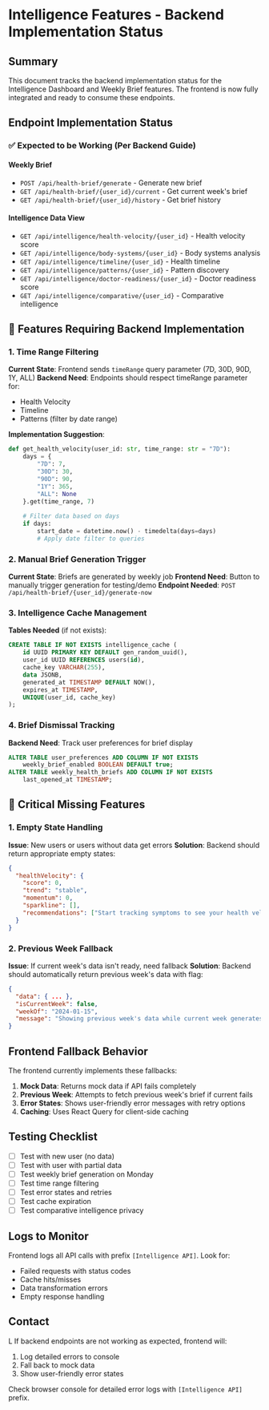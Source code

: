 # Intelligence Features - Backend Implementation Status

## Summary
This document tracks the backend implementation status for the Intelligence Dashboard and Weekly Brief features. The frontend is now fully integrated and ready to consume these endpoints.

## Endpoint Implementation Status

### ✅ Expected to be Working (Per Backend Guide)

#### Weekly Brief
- `POST /api/health-brief/generate` - Generate new brief
- `GET /api/health-brief/{user_id}/current` - Get current week's brief
- `GET /api/health-brief/{user_id}/history` - Get brief history

#### Intelligence Data View
- `GET /api/intelligence/health-velocity/{user_id}` - Health velocity score
- `GET /api/intelligence/body-systems/{user_id}` - Body systems analysis
- `GET /api/intelligence/timeline/{user_id}` - Health timeline
- `GET /api/intelligence/patterns/{user_id}` - Pattern discovery
- `GET /api/intelligence/doctor-readiness/{user_id}` - Doctor readiness score
- `GET /api/intelligence/comparative/{user_id}` - Comparative intelligence

## 🔧 Features Requiring Backend Implementation

### 1. Time Range Filtering
**Current State**: Frontend sends `timeRange` query parameter (7D, 30D, 90D, 1Y, ALL)
**Backend Need**: Endpoints should respect timeRange parameter for:
- Health Velocity
- Timeline
- Patterns (filter by date range)

**Implementation Suggestion**:
```python
def get_health_velocity(user_id: str, time_range: str = "7D"):
    days = {
        "7D": 7,
        "30D": 30,
        "90D": 90,
        "1Y": 365,
        "ALL": None
    }.get(time_range, 7)
    
    # Filter data based on days
    if days:
        start_date = datetime.now() - timedelta(days=days)
        # Apply date filter to queries
```

### 2. Manual Brief Generation Trigger
**Current State**: Briefs are generated by weekly job
**Frontend Need**: Button to manually trigger generation for testing/demo
**Endpoint Needed**: `POST /api/health-brief/{user_id}/generate-now`

### 3. Intelligence Cache Management
**Tables Needed** (if not exists):
```sql
CREATE TABLE IF NOT EXISTS intelligence_cache (
    id UUID PRIMARY KEY DEFAULT gen_random_uuid(),
    user_id UUID REFERENCES users(id),
    cache_key VARCHAR(255),
    data JSONB,
    generated_at TIMESTAMP DEFAULT NOW(),
    expires_at TIMESTAMP,
    UNIQUE(user_id, cache_key)
);
```

### 4. Brief Dismissal Tracking
**Backend Need**: Track user preferences for brief display
```sql
ALTER TABLE user_preferences ADD COLUMN IF NOT EXISTS 
    weekly_brief_enabled BOOLEAN DEFAULT true;
ALTER TABLE weekly_health_briefs ADD COLUMN IF NOT EXISTS 
    last_opened_at TIMESTAMP;
```

## 🚨 Critical Missing Features

### 1. Empty State Handling
**Issue**: New users or users without data get errors
**Solution**: Backend should return appropriate empty states:
```json
{
  "healthVelocity": {
    "score": 0,
    "trend": "stable",
    "momentum": 0,
    "sparkline": [],
    "recommendations": ["Start tracking symptoms to see your health velocity"]
  }
}
```

### 2. Previous Week Fallback
**Issue**: If current week's data isn't ready, need fallback
**Solution**: Backend should automatically return previous week's data with flag:
```json
{
  "data": { ... },
  "isCurrentWeek": false,
  "weekOf": "2024-01-15",
  "message": "Showing previous week's data while current week generates"
}
```

## Frontend Fallback Behavior

The frontend currently implements these fallbacks:
1. **Mock Data**: Returns mock data if API fails completely
2. **Previous Week**: Attempts to fetch previous week's brief if current fails
3. **Error States**: Shows user-friendly error messages with retry options
4. **Caching**: Uses React Query for client-side caching

## Testing Checklist

- [ ] Test with new user (no data)
- [ ] Test with user with partial data
- [ ] Test weekly brief generation on Monday
- [ ] Test time range filtering
- [ ] Test error states and retries
- [ ] Test cache expiration
- [ ] Test comparative intelligence privacy

## Logs to Monitor

Frontend logs all API calls with prefix `[Intelligence API]`. Look for:
- Failed requests with status codes
- Cache hits/misses
- Data transformation errors
- Empty response handling

## Contact
L
If backend endpoints are not working as expected, frontend will:
1. Log detailed errors to console
2. Fall back to mock data
3. Show user-friendly error states

Check browser console for detailed error logs with `[Intelligence API]` prefix.